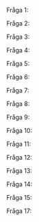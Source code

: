 Fråga 1:

Fråga 2:

Fråga 3:

Fråga 4:

Fråga 5:

Fråga 6:

Fråga 7:

Fråga 8:

Fråga 9:

Fråga 10:

Fråga 11:

Fråga 12:

Fråga 13:

Fråga 14:

Fråga 15:

Fråga 17:
